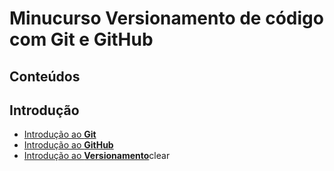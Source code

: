 # Minucurso **Versionamento de código com Git e GitHub**

## Conteúdos


## Introdução

- [Introdução ao **Git**](./Git.md)
- [Introdução ao **GitHub**](./GitHub.md)
- [Introdução ao **Versionamento**](./Versionamento.md)clear